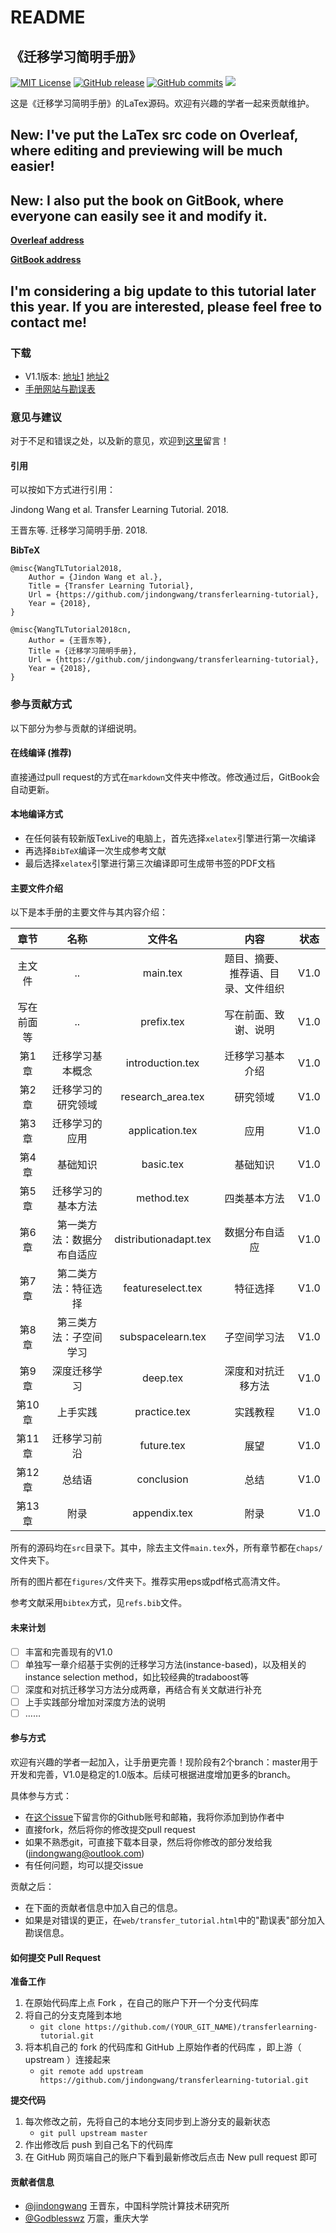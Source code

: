 # README

## 《迁移学习简明手册》

[![MIT License](https://img.shields.io/badge/license-MIT-green.svg)](https://opensource.org/licenses/MIT) [![GitHub release](https://img.shields.io/badge/Github-V1.0-519dd9.svg)](https://github.com/jindongwang/transferlearning-tutorial) [![GitHub commits](https://img.shields.io/badge/commits-1-519dd9.svg)](https://github.com/jindongwang/transferlearning-tutorial/issues) ![](https://img.shields.io/badge/language-Tex-orange.svg)

这是《迁移学习简明手册》的LaTex源码。欢迎有兴趣的学者一起来贡献维护。

## New: I've put the LaTex src code on Overleaf, where editing and previewing will be much easier!

## New: I also put the book on GitBook, where everyone can easily see it and modify it.

[**Overleaf address**](https://www.overleaf.com/read/gytccgktstsy)

[**GitBook address**](https://jindongwang.gitbook.io/transfer-learning-tutorial/)

## I'm considering a big update to this tutorial later this year. If you are interested, please feel free to contact me!

### 下载

* V1.1版本: [地址1](http://jd92.wang/assets/files/transfer_learning_tutorial_wjd.pdf) [地址2](https://github.com/jindongwang/transferlearning-tutorial/releases)
* [手册网站与勘误表](http://htmlpreview.github.io/?https://github.com/jindongwang/transferlearning-tutorial/blob/master/web/transfer_tutorial.html)

### 意见与建议

对于不足和错误之处，以及新的意见，欢迎到[这里](https://github.com/jindongwang/transferlearning-tutorial/issues/6)留言！

#### 引用

可以按如下方式进行引用：

Jindong Wang et al. Transfer Learning Tutorial. 2018.

王晋东等. 迁移学习简明手册. 2018.

**BibTeX**

```text
@misc{WangTLTutorial2018,
    Author = {Jindon Wang et al.},
    Title = {Transfer Learning Tutorial},
    Url = {https://github.com/jindongwang/transferlearning-tutorial},
    Year = {2018},
}

@misc{WangTLTutorial2018cn,
    Author = {王晋东等},
    Title = {迁移学习简明手册},
    Url = {https://github.com/jindongwang/transferlearning-tutorial},
    Year = {2018},
}
```

### 参与贡献方式

以下部分为参与贡献的详细说明。

#### 在线编译 \(推荐\)

直接通过pull request的方式在`markdown`文件夹中修改。修改通过后，GitBook会自动更新。

#### 本地编译方式

* 在任何装有较新版TexLive的电脑上，首先选择`xelatex`引擎进行第一次编译
* 再选择`BibTeX`编译一次生成参考文献
* 最后选择`xelatex`引擎进行第三次编译即可生成带书签的PDF文档

#### 主要文件介绍

以下是本手册的主要文件与其内容介绍：

| 章节 | 名称 | 文件名 | 内容 | 状态 |
| :---: | :---: | :---: | :---: | :---: |
| 主文件 | .. | main.tex | 题目、摘要、推荐语、目录、文件组织 | V1.0 |
| 写在前面等 | .. | prefix.tex | 写在前面、致谢、说明 | V1.0 |
| 第1章 | 迁移学习基本概念 | introduction.tex | 迁移学习基本介绍 | V1.0 |
| 第2章 | 迁移学习的研究领域 | research\_area.tex | 研究领域 | V1.0 |
| 第3章 | 迁移学习的应用 | application.tex | 应用 | V1.0 |
| 第4章 | 基础知识 | basic.tex | 基础知识 | V1.0 |
| 第5章 | 迁移学习的基本方法 | method.tex | 四类基本方法 | V1.0 |
| 第6章 | 第一类方法：数据分布自适应 | distributionadapt.tex | 数据分布自适应 | V1.0 |
| 第7章 | 第二类方法：特征选择 | featureselect.tex | 特征选择 | V1.0 |
| 第8章 | 第三类方法：子空间学习 | subspacelearn.tex | 子空间学习法 | V1.0 |
| 第9章 | 深度迁移学习 | deep.tex | 深度和对抗迁移方法 | V1.0 |
| 第10章 | 上手实践 | practice.tex | 实践教程 | V1.0 |
| 第11章 | 迁移学习前沿 | future.tex | 展望 | V1.0 |
| 第12章 | 总结语 | conclusion | 总结 | V1.0 |
| 第13章 | 附录 | appendix.tex | 附录 | V1.0 |

所有的源码均在`src`目录下。其中，除去主文件`main.tex`外，所有章节都在`chaps/`文件夹下。

所有的图片都在`figures/`文件夹下。推荐实用eps或pdf格式高清文件。

参考文献采用`bibtex`方式，见`refs.bib`文件。

#### 未来计划

* [ ] 丰富和完善现有的V1.0
* [ ] 单独写一章介绍基于实例的迁移学习方法\(instance-based\)，以及相关的instance selection method，如比较经典的tradaboost等
* [ ] 深度和对抗迁移学习方法分成两章，再结合有关文献进行补充
* [ ] 上手实践部分增加对深度方法的说明
* [ ] ……

#### 参与方式

欢迎有兴趣的学者一起加入，让手册更完善！现阶段有2个branch：master用于开发和完善，V1.0是稳定的1.0版本。后续可根据进度增加更多的branch。

具体参与方式：

* 在[这个issue](https://github.com/jindongwang/transferlearning-tutorial/issues/1)下留言你的Github账号和邮箱，我将你添加到协作者中
* 直接fork，然后将你的修改提交pull request
* 如果不熟悉git，可直接下载本目录，然后将你修改的部分发给我\(jindongwang@outlook.com\)
* 有任何问题，均可以提交issue

贡献之后：

* 在下面的贡献者信息中加入自己的信息。
* 如果是对错误的更正，在`web/transfer_tutorial.html`中的"勘误表"部分加入勘误信息。

#### 如何提交 Pull Request

**准备工作**

1. 在原始代码库上点 Fork ，在自己的账户下开一个分支代码库
2. 将自己的分支克隆到本地
   * `git clone https://github.com/(YOUR_GIT_NAME)/transferlearning-tutorial.git`
3. 将本机自己的 fork 的代码库和 GitHub 上原始作者的代码库 ，即上游（ upstream ）连接起来
   * `git remote add upstream https://github.com/jindongwang/transferlearning-tutorial.git`

**提交代码**

1. 每次修改之前，先将自己的本地分支同步到上游分支的最新状态
   * `git pull upstream master`
2. 作出修改后 push 到自己名下的代码库
3. 在 GitHub 网页端自己的账户下看到最新修改后点击 New pull request 即可

#### 贡献者信息

* [@jindongwang](https://github.com/jindongwang) 王晋东，中国科学院计算技术研究所
* [@Godblesswz](https://github.com/Godblesswz) 万震，重庆大学

